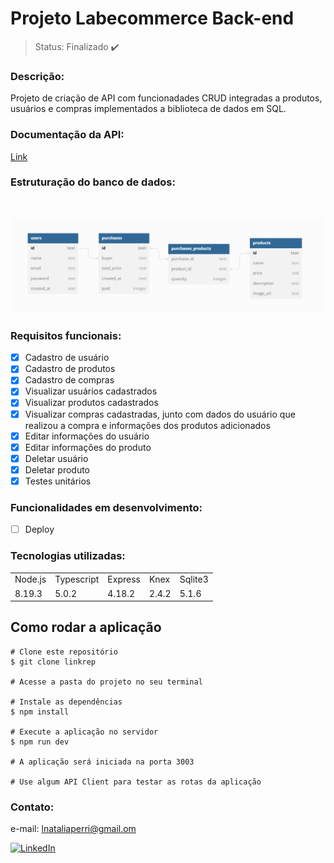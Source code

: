# Projeto Labecommerce Back-end

> Status: Finalizado ✔️

### Descrição:

Projeto de criação de API com funcionadades CRUD integradas a produtos, usuários e compras implementados a biblioteca de dados em SQL.

### Documentação da API:

<a href="https://documenter.getpostman.com/view/25826606/2s93XvWQq5">Link</a>

### Estruturação do banco de dados:

<br>

![table](./src/assets/database.png)

### Requisitos funcionais:

- [x] Cadastro de usuário
- [x] Cadastro de produtos
- [x] Cadastro de compras
- [x] Visualizar usuários cadastrados
- [x] Visualizar produtos cadastrados
- [x] Visualizar compras cadastradas, junto com dados do usuário que realizou a compra e informações dos produtos adicionados
- [x] Editar informações do usuário
- [x] Editar informações do produto
- [x] Deletar usuário
- [x] Deletar produto
- [x] Testes unitários

### Funcionalidades em desenvolvimento:

- [ ] Deploy

### Tecnologias utilizadas:

<table>
<tr>
<td>Node.js</td>
<td>Typescript</td>
<td>Express</td>
<td>Knex</td>
<td>Sqlite3</td>

</tr>
<tr>
<td>8.19.3</td>
<td>5.0.2</td>
<td>4.18.2</td>
<td>2.4.2</td>
<td>5.1.6</td>
</tr>
</table>

## Como rodar a aplicação

```ubuntu
# Clone este repositório
$ git clone linkrep

# Acesse a pasta do projeto no seu terminal

# Instale as dependências
$ npm install

# Execute a aplicação no servidor
$ npm run dev

# A aplicação será iniciada na porta 3003

# Use algum API Client para testar as rotas da aplicação
```

### Contato:

e-mail: lnataliaperri@gmail.om

[![LinkedIn](https://img.shields.io/badge/LinkedIn-0077B5?style=for-the-badge&logo=linkedin&logoColor=white)](https://www.linkedin.com/in/natalia-perri/)
